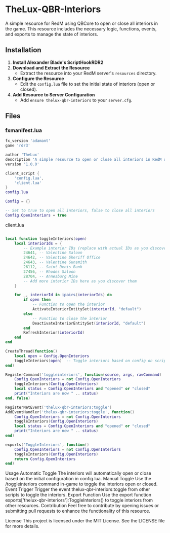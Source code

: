 # TheLux-QBR-Interiors

A simple resource for RedM using QBCore to open or close all interiors in the game. This resource includes the necessary logic, functions, events, and exports to manage the state of interiors.

## Installation

1. **Install Alexander Blade's ScriptHookRDR2**
2. **Download and Extract the Resource**
   - Extract the resource into your RedM server's `resources` directory.
3. **Configure the Resource**
   - Edit the `config.lua` file to set the initial state of interiors (open or closed).
4. **Add Resource to Server Configuration**
   - Add `ensure thelux-qbr-interiors` to your `server.cfg`.

## Files

### fxmanifest.lua

```lua
fx_version 'adamant'
game 'rdr3'

author 'TheLux'
description 'A simple resource to open or close all interiors in RedM using QBCore'
version '1.0.0'

client_script {
    'config.lua',
    'client.lua'
}
config.lua
```

```lua
Config = {}

-- Set to true to open all interiors, false to close all interiors
Config.OpenInteriors = true
```

client.lua
```lua

local function toggleInteriors(open)
    local interiorIds = {
        -- Example interior IDs (replace with actual IDs as you discover them)
        24641, -- Valentine Saloon
        24642, -- Valentine Sheriff Office
        24643, -- Valentine Gunsmith
        26112, -- Saint Denis Bank
        27456, -- Rhodes Saloon
        28704, -- Annesburg Mine
        -- Add more interior IDs here as you discover them
    }

    for _, interiorId in ipairs(interiorIds) do
        if open then
            -- Function to open the interior
            ActivateInteriorEntitySet(interiorId, "default")
        else
            -- Function to close the interior
            DeactivateInteriorEntitySet(interiorId, "default")
        end
        RefreshInterior(interiorId)
    end
end

CreateThread(function()
    local open = Config.OpenInteriors
    toggleInteriors(open)  -- Toggle interiors based on config on script start
end)

RegisterCommand('toggleinteriors', function(source, args, rawCommand)
    Config.OpenInteriors = not Config.OpenInteriors
    toggleInteriors(Config.OpenInteriors)
    local status = Config.OpenInteriors and "opened" or "closed"
    print("Interiors are now " .. status)
end, false)

RegisterNetEvent('thelux-qbr-interiors:toggle')
AddEventHandler('thelux-qbr-interiors:toggle', function()
    Config.OpenInteriors = not Config.OpenInteriors
    toggleInteriors(Config.OpenInteriors)
    local status = Config.OpenInteriors and "opened" or "closed"
    print("Interiors are now " .. status)
end)

exports('ToggleInteriors', function()
    Config.OpenInteriors = not Config.OpenInteriors
    toggleInteriors(Config.OpenInteriors)
    return Config.OpenInteriors
end)
```
Usage
Automatic Toggle
The interiors will automatically open or close based on the initial configuration in config.lua.
Manual Toggle
Use the /toggleinteriors command in-game to toggle the interiors open or closed.
Event Trigger
Trigger the event thelux-qbr-interiors:toggle from other scripts to toggle the interiors.
Export Function
Use the export function exports['thelux-qbr-interiors']:ToggleInteriors() to toggle interiors from other resources.
Contribution
Feel free to contribute by opening issues or submitting pull requests to enhance the functionality of this resource.

License
This project is licensed under the MIT License. See the LICENSE file for more details.
